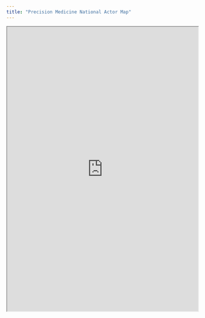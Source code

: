 ```yaml
---
title: "Precision Medicine National Actor Map"
---
```



<iframe height="750" width="100%" src="https://ewelton.github.io/ktest/wiki.html#Precision%20Medicine%20National%20Actor%20Map"></iframe>
